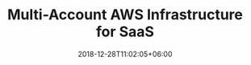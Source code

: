 ---
title: "Multi-Account AWS Infrastructure for SaaS"
date: 2018-12-28T11:02:05+06:00
icon: "ti-layers-alt"
description: "Lorem ipsum dolor sit amet ipsum dolor sit amet ipsum dolor sit amet"
type : "docs"
---
